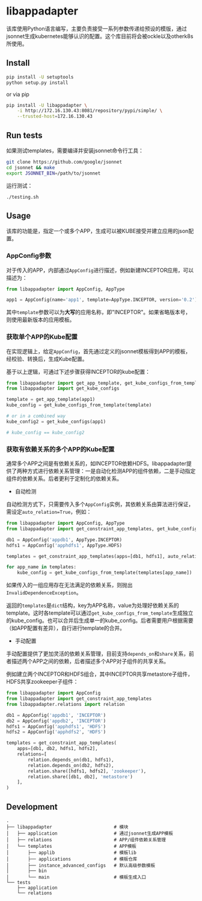 # libappadapter

该库使用Python语言编写，主要负责接受一系列参数传递给预设的模版，通过jsonnet生成kubernetes能够认识的配置。这个库目前将会被ockle以及otherk8s所使用。

## Install

```bash
pip install -U setuptools
python setup.py install
```

or via pip

```bash
pip install -U libappadapter \
    -i http://172.16.130.43:8081/repository/pypi/simple/ \
    --trusted-host=172.16.130.43
```

## Run tests

如果测试templates，需要编译并安装jsonnet命令行工具：

```bash
git clone https://github.com/google/jsonnet
cd jsonnet && make
export JSONNET_BIN=/path/to/jsonnet
```

运行测试：

```bash
./testing.sh
```

## Usage

该库的功能是，指定一个或多个APP，生成可以被KUBE接受并建立应用的json配置。

### AppConfig参数

对于传入的APP，内部通过`AppConfig`进行描述，例如新建INCEPTOR应用，可以描述为：
```python
from libappadapter import AppConfig, AppType

app1 = AppConfig(name='app1', template=AppType.INCEPTOR, version='0.2')
```
其中`template`参数可以为**大写**的应用名称，即"INCEPTOR"。如果省略版本号，则使用最新版本的应用模板。

### 获取单个APP的Kube配置

在实现逻辑上，给定`AppConfig`，首先通过定义的jsonnet模板得到APP的模板，经校验、转换后，生成Kube配置。

基于以上逻辑，可通过下述步骤获得INCEPTOR的kube配置：
```python
from libappadapter import get_app_template, get_kube_configs_from_template
from libappadapter import get_kube_configs

template = get_app_template(app1)
kube_config = get_kube_configs_from_template(template)

# or in a combined way
kube_config2 = get_kube_configs(app1)

# kube_config == kube_config2
```

### 获取有依赖关系的多个APP的Kube配置

通常多个APP之间是有依赖关系的，如INCEPTOR依赖HDFS。libappadapter提供了两种方式进行依赖关系管理：一是自动化检测APP的组件依赖，二是手动指定组件的依赖关系。后者更利于定制化的依赖关系。

* 自动检测

自动检测方式下，只需要传入多个``AppConfig``实例，其依赖关系由算法进行保证，需设定`auto_relation=True`，例如：
```python
from libappadapter import AppConfig, AppType
from libappadapter import get_constraint_app_templates, get_kube_configs_from_template

db1 = AppConfig('appdb1', AppType.INCEPTOR)
hdfs1 = AppConfig('apphdfs1', AppType.HDFS)

templates = get_constraint_app_templates(apps=[db1, hdfs1], auto_relation=True)

for app_name in templates:
    kube_config = get_kube_configs_from_template(templates[app_name])
```

如果传入的一组应用存在无法满足的依赖关系，则抛出``InvalidDependenceException``。

返回的``templates``是`dict`结构，key为APP名称，value为处理好依赖关系的template。这时各template可以通过`get_kube_configs_from_template`生成独立的kube_config。也可以合并后生成单一的kube_config。后者需要用户根据需要（如APP配置有差异），自行进行template的合并。

* 手动配置

手动配置提供了更加灵活的依赖关系管理，目前支持`depends_on`和`share`关系，前者描述两个APP之间的依赖，后者描述多个APP对子组件的共享关系。

例如建立两个INCEPTOR和HDFS组合，其中INCEPTOR共享metastore子组件，HDFS共享zookeeper子组件：

```python
from libappadapter import AppConfig
from libappadapter import get_constraint_app_templates
from libappadapter.relations import relation

db1 = AppConfig('appdb1', 'INCEPTOR')
db2 = AppConfig('appdb2', 'INCEPTOR')
hdfs1 = AppConfig('apphdfs1', 'HDFS')
hdfs2 = AppConfig('apphdfs2', 'HDFS')

templates = get_constraint_app_templates(
    apps=[db1, db2, hdfs1, hdfs2],
    relations=[
        relation.depends_on(db1, hdfs1),
        relation.depends_on(db2, hdfs2),
        relation.share([hdfs1, hdfs2], 'zookeeper'),
        relation.share([db1, db2], 'metastore')
    ],
)
```

## Development

```text
.
├── libappadapter                       # 模块
│   ├── application                     # 通过jsonnet生成APP模板
│   ├── relations                       # APP/组件依赖关系管理
│   └── templates                       # APP模板
│       ├── applib                      # 模板lib
│       ├── applications                # 模板仓库
│       ├── instance_advanced_configs   # 默认高级参数模板
│       ├── bin
│       └── main                        # 模板生成入口
└── tests
    ├── application
    └── relations
```
